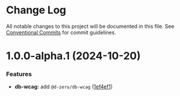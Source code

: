 # Change Log

All notable changes to this project will be documented in this file.
See [Conventional Commits](https://conventionalcommits.org) for commit guidelines.

# 1.0.0-alpha.1 (2024-10-20)

### Features

- **db-wcag:** add `@d-zero/db-wcag` ([1ef4ef1](https://github.com/d-zero-dev/a11y-checklist/commit/1ef4ef1a469c641cc78f6469df41c213c31903d6))
